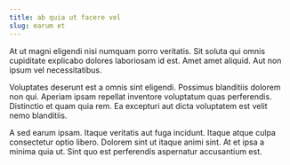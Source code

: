 ```yaml
---
title: ab quia ut facere vel
slug: earum et
---
```


At ut magni eligendi nisi numquam porro veritatis. Sit soluta qui omnis cupiditate explicabo dolores laboriosam id est. Amet amet aliquid. Aut non ipsum vel necessitatibus.

Voluptates deserunt est a omnis sint eligendi. Possimus blanditiis dolorem non qui. Aperiam ipsam repellat inventore voluptatum quas perferendis. Distinctio et quam quia rem. Ea excepturi aut dicta voluptatem est velit nemo blanditiis.

A sed earum ipsam. Itaque veritatis aut fuga incidunt. Itaque atque culpa consectetur optio libero. Dolorem sint ut itaque animi sint. At et ipsa a minima quia ut. Sint quo est perferendis aspernatur accusantium est.

